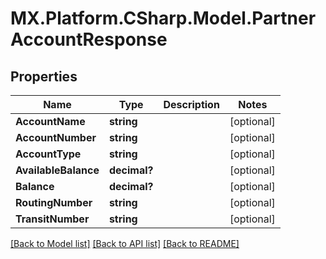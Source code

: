 # MX.Platform.CSharp.Model.PartnerAccountResponse

## Properties

Name | Type | Description | Notes
------------ | ------------- | ------------- | -------------
**AccountName** | **string** |  | [optional] 
**AccountNumber** | **string** |  | [optional] 
**AccountType** | **string** |  | [optional] 
**AvailableBalance** | **decimal?** |  | [optional] 
**Balance** | **decimal?** |  | [optional] 
**RoutingNumber** | **string** |  | [optional] 
**TransitNumber** | **string** |  | [optional] 

[[Back to Model list]](../README.md#documentation-for-models) [[Back to API list]](../README.md#documentation-for-api-endpoints) [[Back to README]](../README.md)

